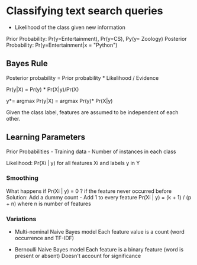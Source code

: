 
# Classifying text search queries

* Likelihood of the class given new information

Prior Probability: Pr(y=Entertainment), Pr(y=CS), Py(y= Zoology)
Posterior Probability: Pr(y=Entertainment|x = "Python")

## Bayes Rule

Posterior probability = Prior probability * Likelihood / Evidence

Pr(y|X) = Pr(y) * Pr(X|y)/Pr(X)

y*= argmax Pr(y|X) = argmax Pr(y)* Pr(X|y)

Given the class label, features are assumed to be independent of each other.

## Learning Parameters

Prior Probabilities - Training data - Number of instances in each class

Likelihood: Pr(Xi | y)   for all features Xi and labels y in Y

### Smoothing

What happens if Pr(Xi | y) = 0 ?  if the feature never occurred before
Solution: Add a dummy count - Add 1 to every feature
Pr(Xi | y) = (k + 1) / (p + n) where n is number of features

### Variations

* Multi-nominal Naive Bayes model
  Each feature value is a count (word occurrence and TF-IDF)

* Bernoulli Naive Bayes model
  Each feature is a binary feature (word is present or absent)
  Doesn't account for significance
